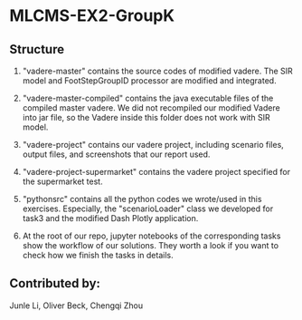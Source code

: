 # MLCMS-EX2-GroupK

## Structure

1. "vadere-master" contains the source codes of modified vadere. The SIR model and FootStepGroupID processor are modified and integrated.

2. "vadere-master-compiled" contains the java executable files of the compiled master vadere. We did not recompiled our modified Vadere into jar file, so the Vadere inside this folder does not work with SIR model.

3. "vadere-project" contains our vadere project, including scenario files, output files, and screenshots that our report used.

4. "vadere-project-supermarket" contains the vadere project specified for the supermarket test.

5. "pythonsrc" contains all the python codes we wrote/used in this exercises. Especially, the "scenarioLoader" class we developed for task3 and the modified Dash Plotly application.

6. At the root of our repo, jupyter notebooks of the corresponding tasks show the workflow of our solutions. They worth a look if you want to check how we finish the tasks in details. 

## Contributed by:
Junle Li, Oliver Beck, Chengqi Zhou